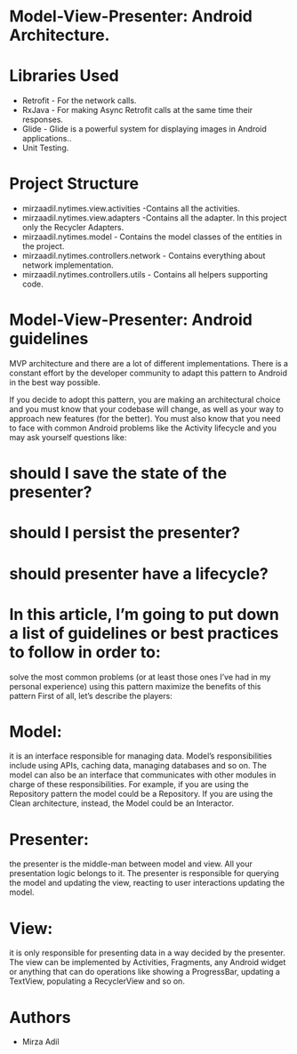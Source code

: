 # Model-View-Presenter: Android Architecture. 

# Libraries Used

- Retrofit - For the network calls.
- RxJava - For making Async Retrofit calls at the same time their responses.
- Glide  - Glide is a powerful system for displaying images in Android applications..
- Unit Testing.

# Project Structure

- mirzaadil.nytimes.view.activities -Contains all the activities.
- mirzaadil.nytimes.view.adapters -Contains all the adapter. In this project only the Recycler Adapters.
- mirzaadil.nytimes.model - Contains the model classes of the entities in the project.
- mirzaadil.nytimes.controllers.network - Contains everything about network implementation.
- mirzaadil.nytimes.controllers.utils - Contains all helpers supporting code.

# Model-View-Presenter: Android guidelines

MVP architecture and there are a lot of different implementations. There is a constant effort by the developer community to adapt this pattern to Android in the best way possible.

If you decide to adopt this pattern, you are making an architectural choice and you must know that your codebase will change, as well as your way to approach new features (for the better). You must also know that you need to face with common Android problems like the Activity lifecycle and you may ask yourself questions like:

# should I save the state of the presenter?
# should I persist the presenter?
# should presenter have a lifecycle?
# In this article, I’m going to put down a list of guidelines or best practices to follow in order to:

solve the most common problems (or at least those ones I’ve had in my personal experience) using this pattern
maximize the benefits of this pattern
First of all, let’s describe the players:

# Model: 
it is an interface responsible for managing data. Model’s responsibilities include using APIs, caching data, managing databases and so on. The model can also be an interface that communicates with other modules in charge of these responsibilities. For example, if you are using the Repository pattern the model could be a Repository. If you are using the Clean architecture, instead, the Model could be an Interactor.
# Presenter: 
the presenter is the middle-man between model and view. All your presentation logic belongs to it. The presenter is responsible for querying the model and updating the view, reacting to user interactions updating the model.
# View: 
it is only responsible for presenting data in a way decided by the presenter. The view can be implemented by Activities, Fragments, any Android widget or anything that can do operations like showing a ProgressBar, updating a TextView, populating a RecyclerView and so on.

# Authors
- Mirza Adil

